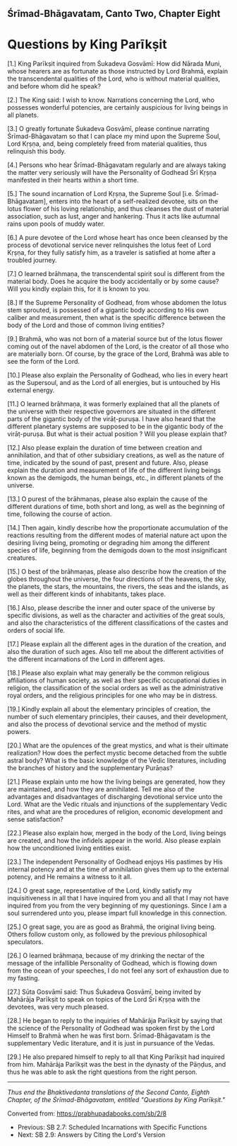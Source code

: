

<!-- 
zkid: 2021-01-17_1109
-->

## Śrīmad-Bhāgavatam, Canto&nbsp;Two, Chapter&nbsp;Eight
# Questions by King Parīkṣit


[1.] King Parīkṣit inquired from Śukadeva Gosvāmī: How did Nārada Muni, whose hearers are as fortunate as those instructed by Lord Brahmā, explain the transcendental qualities of the Lord, who is without material qualities, and before whom did he speak?

[2.] The King said: I wish to know. Narrations concerning the Lord, who possesses wonderful potencies, are certainly auspicious for living beings in all planets.

[3.] O greatly fortunate Śukadeva Gosvāmī, please continue narrating Śrīmad-Bhāgavatam so that I can place my mind upon the Supreme Soul, Lord Kṛṣṇa, and, being completely freed from material qualities, thus relinquish this body.

[4.] Persons who hear Śrīmad-Bhāgavatam regularly and are always taking the matter very seriously will have the Personality of Godhead Śrī Kṛṣṇa manifested in their hearts within a short time.

[5.] The sound incarnation of Lord Kṛṣṇa, the Supreme Soul [i.e. Śrīmad-Bhāgavatam], enters into the heart of a self-realized devotee, sits on the lotus flower of his loving relationship, and thus cleanses the dust of material association, such as lust, anger and hankering. Thus it acts like autumnal rains upon pools of muddy water.

[6.] A pure devotee of the Lord whose heart has once been cleansed by the process of devotional service never relinquishes the lotus feet of Lord Kṛṣṇa, for they fully satisfy him, as a traveler is satisfied at home after a troubled journey.

[7.] O learned brāhmaṇa, the transcendental spirit soul is different from the material body. Does he acquire the body accidentally or by some cause? Will you kindly explain this, for it is known to you.

[8.] If the Supreme Personality of Godhead, from whose abdomen the lotus stem sprouted, is possessed of a gigantic body according to His own caliber and measurement, then what is the specific difference between the body of the Lord and those of common living entities?

[9.] Brahmā, who was not born of a material source but of the lotus flower coming out of the navel abdomen of the Lord, is the creator of all those who are materially born. Of course, by the grace of the Lord, Brahmā was able to see the form of the Lord.

[10.] Please also explain the Personality of Godhead, who lies in every heart as the Supersoul, and as the Lord of all energies, but is untouched by His external energy.

[11.] O learned brāhmaṇa, it was formerly explained that all the planets of the universe with their respective governors are situated in the different parts of the gigantic body of the virāṭ-puruṣa. I have also heard that the different planetary systems are supposed to be in the gigantic body of the virāṭ-puruṣa. But what is their actual position ? Will you please explain that?

[12.] Also please explain the duration of time between creation and annihilation, and that of other subsidiary creations, as well as the nature of time, indicated by the sound of past, present and future. Also, please explain the duration and measurement of life of the different living beings known as the demigods, the human beings, etc., in different planets of the universe.

[13.] O purest of the brāhmaṇas, please also explain the cause of the different durations of time, both short and long, as well as the beginning of time, following the course of action.

[14.] Then again, kindly describe how the proportionate accumulation of the reactions resulting from the different modes of material nature act upon the desiring living being, promoting or degrading him among the different species of life, beginning from the demigods down to the most insignificant creatures.

[15.] O best of the brāhmaṇas, please also describe how the creation of the globes throughout the universe, the four directions of the heavens, the sky, the planets, the stars, the mountains, the rivers, the seas and the islands, as well as their different kinds of inhabitants, takes place.

[16.] Also, please describe the inner and outer space of the universe by specific divisions, as well as the character and activities of the great souls, and also the characteristics of the different classifications of the castes and orders of social life.

[17.] Please explain all the different ages in the duration of the creation, and also the duration of such ages. Also tell me about the different activities of the different incarnations of the Lord in different ages.

[18.] Please also explain what may generally be the common religious affiliations of human society, as well as their specific occupational duties in religion, the classification of the social orders as well as the administrative royal orders, and the religious principles for one who may be in distress.

[19.] Kindly explain all about the elementary principles of creation, the number of such elementary principles, their causes, and their development, and also the process of devotional service and the method of mystic powers.

[20.] What are the opulences of the great mystics, and what is their ultimate realization? How does the perfect mystic become detached from the subtle astral body? What is the basic knowledge of the Vedic literatures, including the branches of history and the supplementary Purāṇas?

[21.] Please explain unto me how the living beings are generated, how they are maintained, and how they are annihilated. Tell me also of the advantages and disadvantages of discharging devotional service unto the Lord. What are the Vedic rituals and injunctions of the supplementary Vedic rites, and what are the procedures of religion, economic development and sense satisfaction?

[22.] Please also explain how, merged in the body of the Lord, living beings are created, and how the infidels appear in the world. Also please explain how the unconditioned living entities exist.

[23.] The independent Personality of Godhead enjoys His pastimes by His internal potency and at the time of annihilation gives them up to the external potency, and He remains a witness to it all.

[24.] O great sage, representative of the Lord, kindly satisfy my inquisitiveness in all that I have inquired from you and all that I may not have inquired from you from the very beginning of my questionings. Since I am a soul surrendered unto you, please impart full knowledge in this connection.

[25.] O great sage, you are as good as Brahmā, the original living being. Others follow custom only, as followed by the previous philosophical speculators.

[26.] O learned brāhmaṇa, because of my drinking the nectar of the message of the infallible Personality of Godhead, which is flowing down from the ocean of your speeches, I do not feel any sort of exhaustion due to my fasting.

[27.] Sūta Gosvāmī said: Thus Śukadeva Gosvāmī, being invited by Mahārāja Parīkṣit to speak on topics of the Lord Śrī Kṛṣṇa with the devotees, was very much pleased.

[28.] He began to reply to the inquiries of Mahārāja Parīkṣit by saying that the science of the Personality of Godhead was spoken first by the Lord Himself to Brahmā when he was first born. Śrīmad-Bhāgavatam is the supplementary Vedic literature, and it is just in pursuance of the Vedas.

[29.] He also prepared himself to reply to all that King Parīkṣit had inquired from him. Mahārāja Parīkṣit was the best in the dynasty of the Pāṇḍus, and thus he was able to ask the right questions from the right person.

---

*Thus end the Bhaktivedanta translations of the Second Canto, Eighth Chapter, of the Śrīmad-Bhāgavatam, entitled "Questions by King Parīkṣit."*

Converted from: https://prabhupadabooks.com/sb/2/8

- Previous: SB 2.7: Scheduled Incarnations with Specific Functions
- Next: SB 2.9: Answers by Citing the Lord's Version

 
<!--stackedit_data:
eyJoaXN0b3J5IjpbLTE5MDExMTc0MDddfQ==
-->